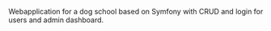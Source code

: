 Webapplication for a dog school based on Symfony with CRUD and login for users and admin dashboard.
